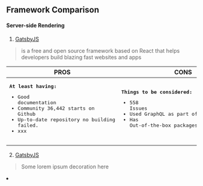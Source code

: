 Framework Comparison
------

#### Server-side Rendering
1. [GatsbyJS](https://google.com)
> is a free and open source framework based on React that helps developers build blazing fast websites and apps

| **PROS**     | **CONS**      |
| ---          | ---           |
| <pre><strong>At least having:</strong><br/><ul><li>Good documentation</li><li>Community 36,442 starts on Github</li><li>Up-to-date repository no building failed.</li><li>xxx</li></ul></pre> | <pre><strong>Things to be considered:</strong><br/><ul><li>558 Issues</li><li>Used GraphQL as part of the application</li><li>Has Out-of-the-box packages/recipes</li></ul></pre> |
  



2. [GatsbyJS](https://google.com)
> Some lorem ipsum decoration here


<li></li>
